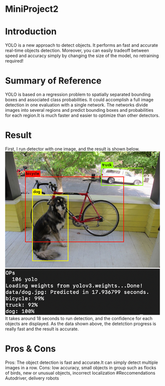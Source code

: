 # MiniProject2

# Introduction 
YOLO is a new approach to detect objects. It performs an fast and accurate real-time objects detection. Moreover, you can easily tradeoff between speed and accuracy simply by changing the size of the model, no retraining required!
# Summary of Reference
YOLO is based on a regression problem to spatially separated bounding boxes and associated class probabilities. It could accomplish a full image detection in one evaluation with a single network. The networks divide images into several regions and predict bounding boxes and probabilities for each region.It is much faster and easier to optimize than other detectors.
# Result 
First, I run detector with one image, and the result is shown below.  
![resource](https://github.com/qinghan531/MiniProject2/blob/master/predictions.jpg)  
![resource](https://github.com/qinghan531/MiniProject2/blob/master/Output_dog.png)  
It takes around 18 seconds to run detection, and the confidence for each objects are displayed. As the data shown above, the detetction progress is really fast and the result is accurate.
# Pros & Cons
Pros: The  object detection is fast and accurate.It can simply detect multiple images in a row. 
Cons: low accuracy, small objects in group such as flocks of birds, new or unusual objects, incorrect localization
#Reccomendations
Autodriver, delivery robots
